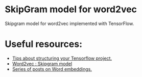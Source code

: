 # SkipGram model for word2vec

Skipgram model for word2vec implemented with TensorFlow.

# Useful resources:
* [Tips about structuring your Tensorflow project.](https://danijar.com/structuring-your-tensorflow-models/)
* [Word2vec : Skipgram model](http://mccormickml.com/2016/04/19/word2vec-tutorial-the-skip-gram-model/)
* [Series of posts on Word embeddings.](http://ruder.io/word-embeddings-1/index.html)
